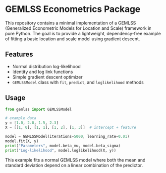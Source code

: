 # GEMLSS Econometrics Package

This repository contains a minimal implementation of a GEMLSS (Generalized
Econometric Models for Location and Scale) framework in pure Python. The goal is
to provide a lightweight, dependency-free example of fitting a basic location
and scale model using gradient descent.

## Features
- Normal distribution log-likelihood
- Identity and log link functions
- Simple gradient descent optimizer
- `GEMLSSModel` class with `fit`, `predict`, and `loglikelihood` methods

## Usage
```python
from gemlss import GEMLSSModel

# example data
y = [1.0, 2.0, 1.5, 2.3]
X = [[1, 0], [1, 1], [1, 2], [1, 3]]  # intercept + feature

model = GEMLSSModel(iterations=5000, learning_rate=0.01)
model.fit(X, y)
print("Parameters", model.beta_mu, model.beta_sigma)
print("Log-likelihood", model.loglikelihood(X, y))
```

This example fits a normal GEMLSS model where both the mean and standard
deviation depend on a linear combination of the predictor.
